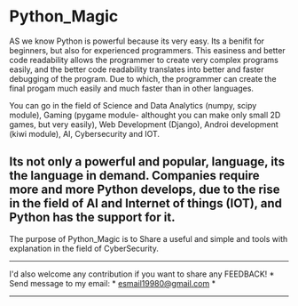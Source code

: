 # Python_Magic

AS we know Python is powerful because its very easy. Its a benifit for beginners, but also for experienced programmers.
This easiness and better code readability allows the programmer to create very complex programs easily, and the better
code readability translates into better and faster debugging of the program. Due to which, the programmer can create the
final progam much easily and much faster than in other languages.

You can go in the field of Science and Data Analytics (numpy, scipy module), Gaming 
(pygame module- althought you can make only small 2D games, but very easily),
Web Development (Django), Androi development (kiwi module), AI, Cybersecurity and IOT.

Its not only a powerful and popular, language, its the language in demand. Companies require more and more Python develops,
due to the rise in the field of AI and Internet of things (IOT), and Python has the support for it.
-------------------------------------------------------------------------------------------------------------------------------------

The purpose of Python_Magic is to Share a useful and simple and tools with explanation in the field of CyberSecurity.



*******************************************************************************
I'd also welcome any contribution if you want to share any FEEDBACK!          *
Send message to my email:                                                     *
esmail19980@gmail.com                                                         *
*******************************************************************************
